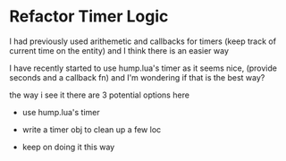 # Refactor Timer Logic

I had previously used arithemetic and callbacks for timers (keep track of current time on the
entity) and I think there is an easier way

I have recently started to use hump.lua's timer as it seems nice, (provide seconds and a callback
fn) and I'm wondering if that is the best way?

the way i see it there are 3 potential options here

* use hump.lua's timer 

* write a timer obj to clean up a few loc

* keep on doing it this way
